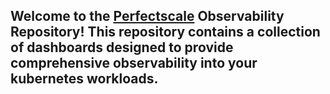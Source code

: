 ## Welcome to the [Perfectscale](https://perfectscale.io) Observability Repository! This repository contains a collection of dashboards designed to provide comprehensive observability into your kubernetes workloads.
